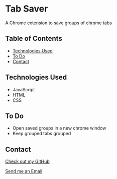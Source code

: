 # Tab Saver

  A Chrome extension to save groups of chrome tabs

## Table of Contents

* [Technologies Used](#technologies-used)
* [To Do](#to-do)
* [Contact](#contact)

## Technologies Used

* JavaScript
* HTML
* CSS

## To Do

* Open saved groups in a new chrome window
* Keep grouped tabs grouped

## Contact

[Check out my GitHub](https://github.com/ethan-pt)

[Send me an Email](mailto:tubbeethan@gmail.com)
